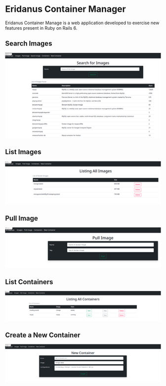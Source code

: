 # Eridanus Container Manager

Eridanus Container Manage is a web application developed to exercise new features present in Ruby on Rails 6.

## Search Images

![](app-images/search_image.png)

## List Images

![](app-images/list_images.png)

## Pull Image

![](app-images/pull_image.png)

## List Containers

![](app-images/list_containers.png)

## Create a New Container

![](app-images/create_container.png)
